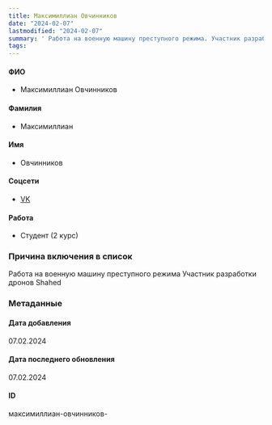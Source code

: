 ```yaml
---
title: Максимиллиан Овчинников
date: "2024-02-07"
lastmodified: "2024-02-07"
summary: ' Работа на военную машину преступного режима. Участник разработки дронов Shahed'
tags: 
---
```

<!--# pp2-->
<!--## Фигурант-->
<!--### Личные данные-->
#### ФИО
- Максимиллиан Овчинников
#### Фамилия
- Максимиллиан
#### Имя
- Овчинников
#### Соцсети
- [VK](https://vk.com/maxikmironov)
#### Работа
- Студент (2 курс)
### Причина включения в список
Работа на военную машину преступного режима
Участник разработки дронов Shahed
### Метаданные
#### Дата добавления
07.02.2024
#### Дата последнего обновления
07.02.2024
#### ID
максимиллиан-овчинников-
<!--## END;-->
